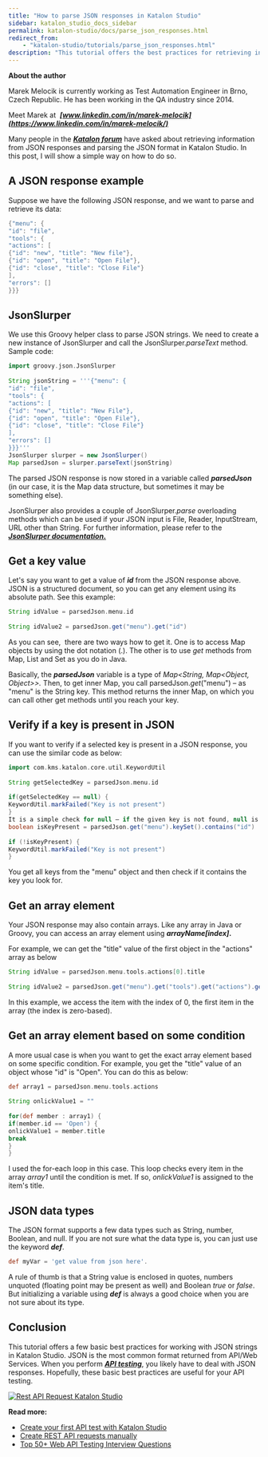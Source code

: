 ```yaml
---
title: "How to parse JSON responses in Katalon Studio"
sidebar: katalon_studio_docs_sidebar
permalink: katalon-studio/docs/parse_json_responses.html
redirect_from:
    - "katalon-studio/tutorials/parse_json_responses.html"
description: "This tutorial offers the best practices for retrieving information from JSON responses and parsing the JSON format in Katalon Studio. Learn more!"
---
```


**About the author**

Marek Melocik is currently working as Test Automation Engineer in Brno, Czech Republic. He has been working in the QA industry since 2014.

Meet Marek at  **_[www.linkedin.com/in/marek-melocik](https://www.linkedin.com/in/marek-melocik/)_**

Many people in the [**_Katalon forum_**](https://forum.katalon.com/discussions) have asked about retrieving information from JSON responses and parsing the JSON format in Katalon Studio. In this post, I will show a simple way on how to do so.

A JSON response example
-----------------------

Suppose we have the following JSON response, and we want to parse and retrieve its data:

```groovy
{"menu": {
"id": "file",
"tools": {
"actions": [
{"id": "new", "title": "New file"},
{"id": "open", "title": "Open File"},
{"id": "close", "title": "Close File"}
],
"errors": []
}}}

```

JsonSlurper
-----------

We use this Groovy helper class to parse JSON strings. We need to create a new instance of JsonSlurper and call the JsonSlurper._parseText_ method. Sample code:

```groovy
import groovy.json.JsonSlurper
 
String jsonString = '''{"menu": {
"id": "file",
"tools": {
"actions": [
{"id": "new", "title": "New File"},
{"id": "open", "title": "Open File"},
{"id": "close", "title": "Close File"}
],
"errors": []
}}}'''
JsonSlurper slurper = new JsonSlurper()
Map parsedJson = slurper.parseText(jsonString)

```

The parsed JSON response is now stored in a variable called _**parsedJson**_ (in our case, it is the Map data structure, but sometimes it may be something else).

JsonSlurper also provides a couple of JsonSlurper._parse_ overloading methods which can be used if your JSON input is File, Reader, InputStream, URL other than String. For further information, please refer to the [**_JsonSlurper documentation._**](http://docs.groovy-lang.org/next/html/gapi/groovy/json/JsonSlurper.html)

Get a key value
---------------

Let's say you want to get a value of _**id**_ from the JSON response above. JSON is a structured document, so you can get any element using its absolute path. See this example:

```groovy
String idValue = parsedJson.menu.id
 
String idValue2 = parsedJson.get("menu").get("id")

```

As you can see,  there are two ways how to get it. One is to access Map objects by using the dot notation (.). The other is to use _get_ methods from Map, List and Set as you do in Java.

Basically, the _**parsedJson**_ variable is a type of _Map<String, Map<Object, Object>>._
Then, to get inner Map, you call parsedJson._get_("menu") – as "menu" is the String key. This method returns the inner Map, on which you can call other get methods until you reach your key.

Verify if a key is present in JSON
----------------------------------

If you want to verify if a selected key is present in a JSON response, you can use the similar code as below:

```groovy
import com.kms.katalon.core.util.KeywordUtil
 
String getSelectedKey = parsedJson.menu.id
 
if(getSelectedKey == null) {
KeywordUtil.markFailed("Key is not present")
}
It is a simple check for null – if the given key is not found, null is returned. But there is one special case when this code won't work, that is, if key "id" has value null in your JSON. For such cases you should use more robust code:
boolean isKeyPresent = parsedJson.get("menu").keySet().contains("id")
 
if (!isKeyPresent) {
KeywordUtil.markFailed("Key is not present")
}

```

You get all keys from the "menu" object and then check if it contains the key you look for.

Get an array element
--------------------

Your JSON response may also contain arrays. Like any array in Java or Groovy, you can access an array element using **_arrayName\[index\]_.**

For example, we can get the "title" value of the first object in the "actions" array as below

```groovy
String idValue = parsedJson.menu.tools.actions[0].title
 
String idValue2 = parsedJson.get("menu").get("tools").get("actions").get(0).get("title")

```

In this example, we access the item with the index of 0, the first item in the array (the index is zero-based).

Get an array element based on some condition
--------------------------------------------

A more usual case is when you want to get the exact array element based on some specific condition. For example, you get the "title" value of an object whose "id" is "Open". You can do this as below:

```groovy
def array1 = parsedJson.menu.tools.actions
 
String onlickValue1 = ""
 
for(def member : array1) {
if(member.id == 'Open') {
onlickValue1 = member.title
break
}
}

```

I used the for-each loop in this case. This loop checks every item in the array _array1_ until the condition is met. If so, _onlickValue1_ is assigned to the item's title.

JSON data types
---------------

The JSON format supports a few data types such as String, number, Boolean, and null. If you are not sure what the data type is, you can just use the keyword **_def_**.  

```groovy
def myVar = 'get value from json here'.

```

A rule of thumb is that a String value is enclosed in quotes, numbers unquoted (floating point may be present as well) and Boolean _true_ or _false_. But initializing a variable using **_def_** is always a good choice when you are not sure about its type.

Conclusion
----------

This tutorial offers a few basic best practices for working with JSON strings in Katalon Studio. JSON is the most common format returned from API/Web Services. When you perform [**_API testing_**](/katalon-studio/tutorials/introduction-api-testing/), you likely have to deal with JSON responses. Hopefully, these basic best practices are useful for your API testing.

[![Rest API Request Katalon Studio](https://github.com/katalon-studio/docs-images/raw/master/katalon-studio/tutorials/parse_json_responses/api-testing-interview-question-1024x101.png)](https://www.katalon.com/download)

**Read more:**

*   [Create your first API test with Katalon Studio](/katalon-studio/tutorials/create-first-api-test-katalon-studio/)
*   [Create REST API requests manually](https://docs.katalon.com/katalon-studio/docs/create_rest_api_requests_manually.html)
*   [Top 50+ Web API Testing Interview Questions](/katalon-studio/blog/web-api-testing-interview-questions/)
